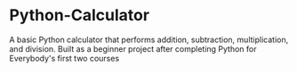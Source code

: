 # Python-Calculator
A basic Python calculator that performs addition, subtraction, multiplication, and division.   Built as a beginner project after completing Python for Everybody's first two courses
